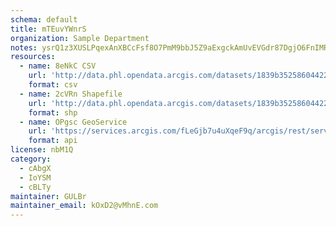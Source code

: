 ```yaml
---
schema: default
title: mTEuvYWnrS 
organization: Sample Department 
notes: ysrQ1z3XUSLPqexAnXBCcFsf8O7PmM9bbJ5Z9aExgckAmUvEVGdr87DgjO6FnIMRoKqVHhypluSNQJBjWafwilIwTG4W0hZRupTN 
resources:
  - name: 8eNkC CSV
    url: 'http://data.phl.opendata.arcgis.com/datasets/1839b35258604422b0b520cbb668df0d_0.csv'
    format: csv
  - name: 2cVRn Shapefile
    url: 'http://data.phl.opendata.arcgis.com/datasets/1839b35258604422b0b520cbb668df0d_0.zip'
    format: shp
  - name: OPgsc GeoService
    url: 'https://services.arcgis.com/fLeGjb7u4uXqeF9q/arcgis/rest/services/Air_Monitoring_Stations/FeatureServer/0/query'
    format: api
license: nbM1Q 
category:
  - cAbgX 
  - IoYSM 
  - cBLTy 
maintainer: GULBr  
maintainer_email: kOxD2@vMhnE.com
---
```


